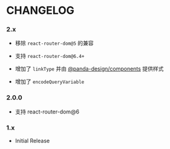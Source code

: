 # CHANGELOG

### 2.x

- 移除 `react-router-dom@5` 的兼容

- 支持 `react-router-dom@6.4+`

- 增加了 `linkType` 并由 [@panda-design/components](https://panda-design-team.github.io/) 提供样式

- 增加了 `encodeQueryVariable`

### 2.0.0

- 支持 react-router-dom@6

### 1.x

- Initial Release
